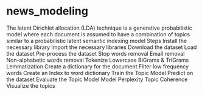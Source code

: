 # news_modeling
The latent Dirichlet allocation (LDA) technique is a generative probabilistic model where each document is assumed to have a combination of topics similar to a probabilistic latent semantic indexing model
Steps
Install the necessary library
Import the necessary libraries
Download the dataset
Load the dataset
Pre-process the dataset
Stop words removal
Email removal
Non-alphabetic words removal
Tokenize
Lowercase
BiGrams & TriGrams
Lemmatization
Create a dictionary for the document
Filter low frequency words
Create an Index to word dictionary
Train the Topic Model
Predict on the dataset
Evaluate the Topic Model
Model Perplexity
Topic Coherence
Visualize the topics

